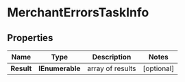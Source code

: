 # MerchantErrorsTaskInfo


## Properties

| Name | Type | Description | Notes |
|------------ | ------------- | ------------- | -------------|
**Result** | **IEnumerable<MerchantErrorsResultInfo>** | array of results |[optional]|